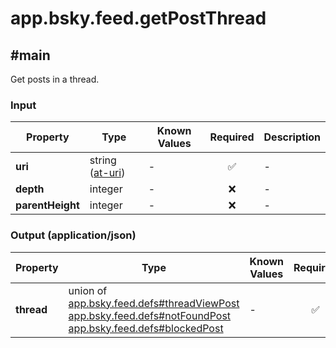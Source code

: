 # app.bsky.feed.getPostThread

## #main

Get posts in a thread.

### Input

| Property | Type | Known Values | Required | Description |
| --- | --- | --- | :---: | --- |
| **uri** | string ([at-uri](https://atproto.com/specs/at-uri-scheme)) | - | ✅ | - |
| **depth** | integer | - | ❌ | - |
| **parentHeight** | integer | - | ❌ | - |

### Output (application/json)

| Property | Type | Known Values | Required | Description |
| --- | --- | --- | :---: | --- |
| **thread** | union of <br>[app.bsky.feed.defs#threadViewPost](../../../../lexiconsapp/bsky/feed/defs.md#threadviewpost)<br>[app.bsky.feed.defs#notFoundPost](../../../../lexiconsapp/bsky/feed/defs.md#notfoundpost)<br>[app.bsky.feed.defs#blockedPost](../../../../lexiconsapp/bsky/feed/defs.md#blockedpost) | - | ✅ | - |
